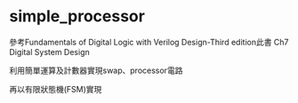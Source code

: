 # simple_processor

參考Fundamentals of Digital Logic with Verilog Design-Third edition此書
Ch7 Digital System Design

利用簡單運算及計數器實現swap、processor電路

再以有限狀態機(FSM)實現
